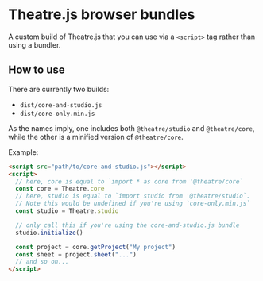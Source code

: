 # Theatre.js browser bundles

A custom build of Theatre.js that you can use via a `<script>` tag rather than using a bundler.

## How to use

There are currently two builds:

* `dist/core-and-studio.js`
* `dist/core-only.min.js`

As the names imply, one includes both `@theatre/studio` and `@theatre/core`, while the other is a minified version of `@theatre/core`.

Example:

```html
<script src="path/to/core-and-studio.js"></script>
<script>
  // here, core is equal to `import * as core from '@theatre/core`
  const core = Theatre.core
  // here, studio is equal to `import studio from '@theatre/studio`.
  // Note this would be undefined if you're using `core-only.min.js`
  const studio = Theatre.studio

  // only call this if you're using the core-and-studio.js bundle
  studio.initialize()

  const project = core.getProject("My project")
  const sheet = project.sheet("...")
  // and so on...
</script>
```